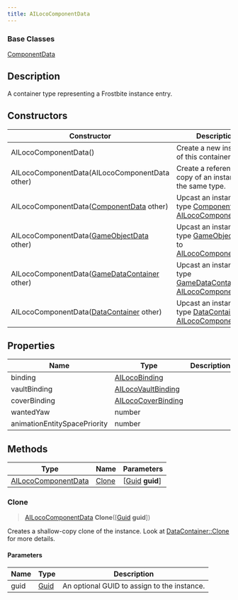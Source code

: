 ```yaml
---
title: AILocoComponentData
---
```

### Base Classes

[ComponentData](/vext/ref/fb/componentdata/)

## Description

A container type representing a Frostbite instance entry.

## Constructors

| Constructor                                                                    | Description                                                                                                                   |
| ------------------------------------------------------------------------------ | ----------------------------------------------------------------------------------------------------------------------------- |
| AILocoComponentData()                                                          | Create a new instance of this container type.                                                                                 |
| AILocoComponentData(AILocoComponentData other)                                 | Create a reference copy of an instance of the same type.                                                                      |
| AILocoComponentData([ComponentData](/vext/ref/fb/componentdata/) other)                      | Upcast an instance of type [ComponentData](/vext/ref/fb/componentdata/) to [AILocoComponentData](/vext/ref/fb/ailococomponentdata/).                      |
| AILocoComponentData([GameObjectData](/vext/ref/fb/gameobjectdata/) other)                    | Upcast an instance of type [GameObjectData](/vext/ref/fb/gameobjectdata/) to [AILocoComponentData](/vext/ref/fb/ailococomponentdata/).                    |
| AILocoComponentData([GameDataContainer](/vext/ref/fb/gamedatacontainer/) other)              | Upcast an instance of type [GameDataContainer](/vext/ref/fb/gamedatacontainer/) to [AILocoComponentData](/vext/ref/fb/ailococomponentdata/).              |
| AILocoComponentData([DataContainer](/vext/ref/shared/class/datacontainer) other) | Upcast an instance of type [DataContainer](/vext/ref/shared/class/datacontainer) to [AILocoComponentData](/vext/ref/fb/ailococomponentdata/). |

## Properties

| Name                         | Type                                     | Description |
| ---------------------------- | ---------------------------------------- | ----------- |
| binding                      | [AILocoBinding](/vext/ref/fb/ailocobinding/)           |             |
| vaultBinding                 | [AILocoVaultBinding](/vext/ref/fb/ailocovaultbinding/) |             |
| coverBinding                 | [AILocoCoverBinding](/vext/ref/fb/ailococoverbinding/) |             |
| wantedYaw                    | number                                   |             |
| animationEntitySpacePriority | number                                   |             |

## Methods

| Type                                       | Name            | Parameters                                     |
| ------------------------------------------ | --------------- | ---------------------------------------------- |
| [AILocoComponentData](/vext/ref/fb/ailococomponentdata/) | [Clone](#clone) | \[[Guid](/vext/ref/shared/class/guid) **guid**\] |

### Clone

> [AILocoComponentData](/vext/ref/fb/ailococomponentdata/) **Clone**(\[[Guid](/vext/ref/shared/class/guid) **guid**\])

Creates a shallow-copy clone of the instance. Look at [DataContainer::Clone](/vext/ref/shared/class/datacontainer#clone) for more details.

#### Parameters

| Name | Type         | Description                                 |
| ---- | ------------ | ------------------------------------------- |
| guid | [Guid](/vext/ref/shared/class/guid/) | An optional GUID to assign to the instance. |
